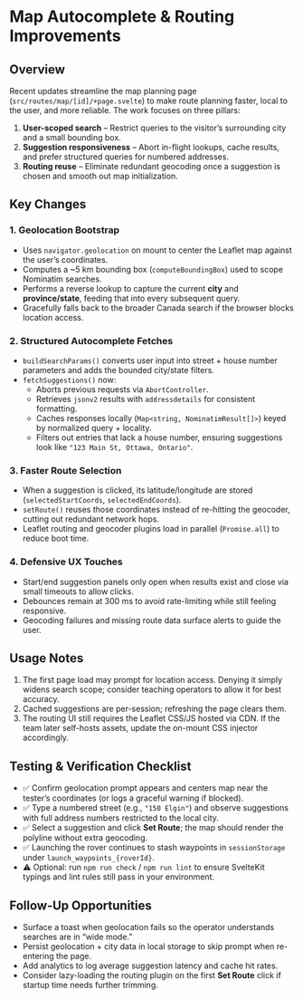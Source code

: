 # Map Autocomplete & Routing Improvements

## Overview
Recent updates streamline the map planning page (`src/routes/map/[id]/+page.svelte`) to make route planning faster, local to the user, and more reliable. The work focuses on three pillars:

1. **User-scoped search** – Restrict queries to the visitor’s surrounding city and a small bounding box.
2. **Suggestion responsiveness** – Abort in-flight lookups, cache results, and prefer structured queries for numbered addresses.
3. **Routing reuse** – Eliminate redundant geocoding once a suggestion is chosen and smooth out map initialization.

## Key Changes

### 1. Geolocation Bootstrap
- Uses `navigator.geolocation` on mount to center the Leaflet map against the user’s coordinates.
- Computes a ~5 km bounding box (`computeBoundingBox`) used to scope Nominatim searches.
- Performs a reverse lookup to capture the current **city** and **province/state**, feeding that into every subsequent query.
- Gracefully falls back to the broader Canada search if the browser blocks location access.

### 2. Structured Autocomplete Fetches
- `buildSearchParams()` converts user input into street + house number parameters and adds the bounded city/state filters.
- `fetchSuggestions()` now:
  - Aborts previous requests via `AbortController`.
  - Retrieves `jsonv2` results with `addressdetails` for consistent formatting.
  - Caches responses locally (`Map<string, NominatimResult[]>`) keyed by normalized query + locality.
  - Filters out entries that lack a house number, ensuring suggestions look like `"123 Main St, Ottawa, Ontario"`.

### 3. Faster Route Selection
- When a suggestion is clicked, its latitude/longitude are stored (`selectedStartCoords`, `selectedEndCoords`).
- `setRoute()` reuses those coordinates instead of re-hitting the geocoder, cutting out redundant network hops.
- Leaflet routing and geocoder plugins load in parallel (`Promise.all`) to reduce boot time.

### 4. Defensive UX Touches
- Start/end suggestion panels only open when results exist and close via small timeouts to allow clicks.
- Debounces remain at 300 ms to avoid rate-limiting while still feeling responsive.
- Geocoding failures and missing route data surface alerts to guide the user.

## Usage Notes
1. The first page load may prompt for location access. Denying it simply widens search scope; consider teaching operators to allow it for best accuracy.
2. Cached suggestions are per-session; refreshing the page clears them.
3. The routing UI still requires the Leaflet CSS/JS hosted via CDN. If the team later self-hosts assets, update the on-mount CSS injector accordingly.

## Testing & Verification Checklist
- ✅ Confirm geolocation prompt appears and centers map near the tester’s coordinates (or logs a graceful warning if blocked).
- ✅ Type a numbered street (e.g., `"150 Elgin"`) and observe suggestions with full address numbers restricted to the local city.
- ✅ Select a suggestion and click **Set Route**; the map should render the polyline without extra geocoding.
- ✅ Launching the rover continues to stash waypoints in `sessionStorage` under `launch_waypoints_{roverId}`.
- ⚠️ Optional: run `npm run check` / `npm run lint` to ensure SvelteKit typings and lint rules still pass in your environment.

## Follow-Up Opportunities
- Surface a toast when geolocation fails so the operator understands searches are in “wide mode.”
- Persist geolocation + city data in local storage to skip prompt when re-entering the page.
- Add analytics to log average suggestion latency and cache hit rates.
- Consider lazy-loading the routing plugin on the first **Set Route** click if startup time needs further trimming.
